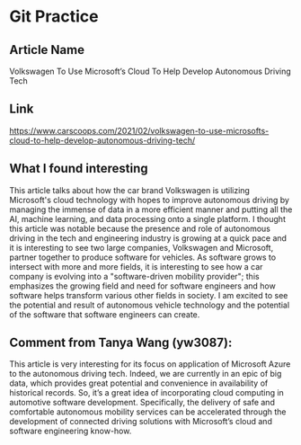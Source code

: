 # Git Practice


## Article Name
Volkswagen To Use Microsoft’s Cloud To Help Develop Autonomous Driving Tech


## Link
https://www.carscoops.com/2021/02/volkswagen-to-use-microsofts-cloud-to-help-develop-autonomous-driving-tech/

## What I found interesting

This article talks about how the car brand Volkswagen is utilizing Microsoft's cloud technology with hopes to improve autonomous driving by managing the immense of data in a more efficient manner and putting all the AI, machine learning, and data processing onto a single platform. I thought this article was notable because the presence and role of autonomous driving in the tech and engineering industry is growing at a quick pace and it is interesting to see two large companies, Volkswagen and Microsoft, partner together to produce software for vehicles. As software grows to intersect with more and more fields, it is interesting to see how a car company is evolving into a "software-driven mobility provider"; this emphasizes the growing field and need for software engineers and how software helps transform various other fields in society. I am excited to see the potential and result of autonomous vehicle technology and the potential of the software that software engineers can create. 

## Comment from Tanya Wang (yw3087):

This article is very interesting for its focus on application of Microsoft Azure to the autonomous driving tech. Indeed, we are currently in an epic of big data, which provides great potential and convenience in availability of historical records. So, it’s a great idea of incorporating cloud computing in automotive software development. Specifically, the delivery of safe and comfortable autonomous mobility services can be accelerated through the development of connected driving solutions with Microsoft’s cloud and software engineering know-how.



